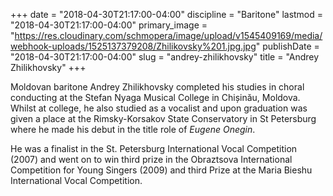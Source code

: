 +++
date = "2018-04-30T21:17:00-04:00"
discipline = "Baritone"
lastmod = "2018-04-30T21:17:00-04:00"
primary_image = "https://res.cloudinary.com/schmopera/image/upload/v1545409169/media/webhook-uploads/1525137379208/Zhilikovsky%201.jpg.jpg"
publishDate = "2018-04-30T21:17:00-04:00"
slug = "andrey-zhilikhovsky"
title = "Andrey Zhilikhovsky"
+++

Moldovan baritone Andrey Zhilikhovsky completed his studies in choral conducting at the Stefan Nyaga Musical College in Chișinău, Moldova. Whilst at college, he also studied as a vocalist and upon graduation was given a place at the Rimsky-Korsakov State Conservatory in St Petersburg where he made his debut in the title role of *Eugene Onegin*.

He was a finalist in the St. Petersburg International Vocal Competition (2007) and went on to win third prize in the Obraztsova International Competition for Young Singers (2009) and third Prize at the Maria Bieshu International Vocal Competition.
